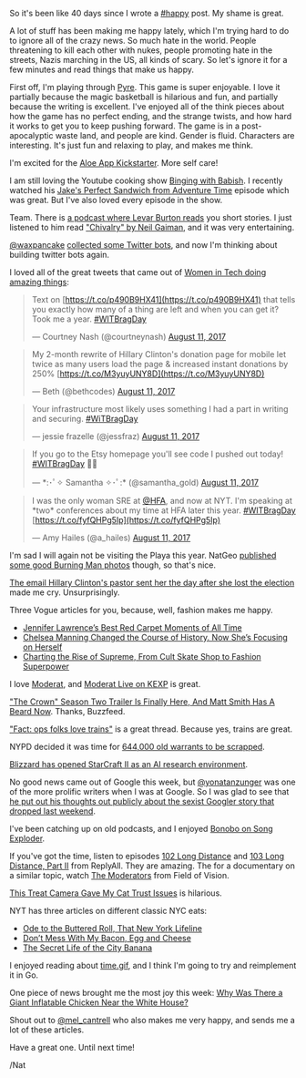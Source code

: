 So it's been like 40 days since I wrote a [#happy](/tag/happy) post. My shame is great.

A lot of stuff has been making me happy lately, which I'm trying hard to do to ignore all of the crazy news. So much hate in the world. People threatening to kill each other with nukes, people promoting hate in the streets, Nazis marching in the US, all kinds of scary. So let's ignore it for a few minutes and read things that make us happy.

First off, I'm playing through [Pyre](https://en.wikipedia.org/wiki/Pyre_(video_game)). This game is super enjoyable. I love it partially because the magic basketball is hilarious and fun, and partially because the writing is excellent. I've enjoyed all of the think pieces about how the game has no perfect ending, and the strange twists, and how hard it works to get you to keep pushing forward. The game is in a post-apocalyptic waste land, and people are kind. Gender is fluid. Characters are interesting. It's just fun and relaxing to play, and makes me think.

I'm excited for the [Aloe App Kickstarter](https://www.kickstarter.com/projects/aloe/aloe-app-gentle-self-care-reminders-from-yourself). More self care!

I am still loving the Youtube cooking show [Binging with Babish](https://www.bingingwithbabish.com/). I recently watched his [Jake's Perfect Sandwich from Adventure Time](https://www.youtube.com/watch?v=HsxBw6ls7Z0&feature=youtu.be) episode which was great. But I've also loved every episode in the show.

Team. There is [a podcast where Levar Burton reads](http://www.levarburtonpodcast.com/) you short stories. I just listened to him read ["Chivalry" by Neil Gaiman](http://pca.st/Mx0G), and it was very entertaining.

[@waxpancake](https://twitter.com/waxpancake) [collected some Twitter bots](https://twitter.com/waxpancake/status/896056358872559616), and now I'm thinking about building twitter bots again.

I loved all of the great tweets that came out of [Women in Tech doing amazing things](https://twitter.com/hashtag/WITBragDay):

> Text on [https://t.co/p490B9HX41](https://t.co/p490B9HX41) that tells you exactly how many of a thing are left and when you can get it? Took me a year. [#WITBragDay](https://twitter.com/hashtag/WITBragDay?src=hash)
> 
> — Courtney Nash (@courtneynash) [August 11, 2017](https://twitter.com/courtneynash/status/896142146834530304)

> My 2-month rewrite of Hillary Clinton's donation page for mobile let twice as many users load the page & increased instant donations by 250% [https://t.co/M3yuyUNY8D](https://t.co/M3yuyUNY8D)
> 
> — Beth (@bethcodes) [August 11, 2017](https://twitter.com/bethcodes/status/896083940619853824)

> Your infrastructure most likely uses something I had a part in writing and securing. [#WiTBragDay](https://twitter.com/hashtag/WiTBragDay?src=hash)
> 
> — jessie frazelle (@jessfraz) [August 11, 2017](https://twitter.com/jessfraz/status/896105924460396544)

> If you go to the Etsy homepage you'll see code I pushed out today! [#WITBragDay](https://twitter.com/hashtag/WITBragDay?src=hash) 🎉🎉
> 
> — \*:･ﾟ✧ Samantha ✧･ﾟ:\* (@samantha\_gold) [August 11, 2017](https://twitter.com/samantha_gold/status/896109868465008643)

> I was the only woman SRE at [@HFA](https://twitter.com/HFA), and now at NYT. I'm speaking at \*two\* conferences about my time at HFA later this year. [#WITBragDay](https://twitter.com/hashtag/WITBragDay?src=hash) [https://t.co/fyfQHPg5Ip](https://t.co/fyfQHPg5Ip)
> 
> — Amy Hailes (@a\_hailes) [August 11, 2017](https://twitter.com/a_hailes/status/896076005638512640)

I'm sad I will again not be visiting the Playa this year. NatGeo [published some good Burning Man photos](http://www.nationalgeographic.com/travel/destinations/north-america/united-states/nevada/burning-man-nevada-art-festival/) though, so that's nice.

[The email Hillary Clinton's pastor sent her the day after she lost the election](http://www.cnn.com/2017/08/10/politics/clinton-pastor-email/index.html?sr=twCNNp081017clinton-pastor-email0310PMStory&CNNPolitics=Tw) made me cry. Unsurprisingly.

Three Vogue articles for you, because, well, fashion makes me happy.

*   [Jennifer Lawrence’s Best Red Carpet Moments of All Time](http://www.vogue.com/article/jennifer-lawrence-best-red-carpet-moments?mbid=social_twitter)
*   [Chelsea Manning Changed the Course of History. Now She’s Focusing on Herself](http://www.vogue.com/article/chelsea-manning-vogue-interview-september-issue-2017?zr_manning)
*   [Charting the Rise of Supreme, From Cult Skate Shop to Fashion Superpower](http://www.vogue.com/article/history-of-supreme-skate-clothing-brand)

I love [Moderat](https://en.wikipedia.org/wiki/Moderat), and [Moderat Live on KEXP](https://www.youtube.com/watch?v=HVkVq_qs7FM&feature=youtu.be) is great.

["The Crown" Season Two Trailer Is Finally Here, And Matt Smith Has A Beard Now](https://www.buzzfeed.com/scottybryan/the-crown-season-two-trailer-is-finall#.hxD9RRmr1). Thanks, Buzzfeed.

["Fact: ops folks love trains"](https://twitter.com/alicegoldfuss/status/895477298190622720) is a great thread. Because yes, trains are great.

NYPD decided it was time for [644,000 old warrants to be scrapped](https://nyti.ms/2vkGtRV).

[Blizzard has opened StarCraft II as an AI research environment](https://deepmind.com/blog/deepmind-and-blizzard-open-starcraft-ii-ai-research-environment/).

No good news came out of Google this week, but [@yonatanzunger](https://twitter.com/yonatanzunger) was one of the more prolific writers when I was at Google. So I was glad to see that [he put out his thoughts out publicly about the sexist Googler story that dropped last weekend](https://medium.com/@yonatanzunger/so-about-this-googlers-manifesto-1e3773ed1788?source=ifttt--------------1).

I've been catching up on old podcasts, and I enjoyed [Bonobo on Song Exploder](http://pca.st/2K03).

If you've got the time, listen to episodes [102 Long Distance](https://gimletmedia.com/episode/long-distance/) and [103 Long Distance, Part II](https://gimletmedia.com/episode/103-long-distance-part-ii/) from ReplyAll. They are amazing. The for a documentary on a similar topic, watch [The Moderators](https://fieldofvision.org/the-moderators) from Field of Vision.

[This Treat Camera Gave My Cat Trust Issues](https://gizmodo.com/this-treat-camera-gave-my-cat-trust-issues-1797443233) is hilarious.

NYT has three articles on different classic NYC eats:

*   [Ode to the Buttered Roll, That New York Lifeline](https://nyti.ms/2ugnMuA)
*   [Don’t Mess With My Bacon, Egg and Cheese](https://nyti.ms/1IXzIDg)
*   [The Secret Life of the City Banana](https://nyti.ms/2htSFL1)

I enjoyed reading about [time.gif](https://hookrace.net/blog/time.gif/), and I think I'm going to try and reimplement it in Go.

One piece of news brought me the most joy this week: [Why Was There a Giant Inflatable Chicken Near the White House?](https://www.nytimes.com/2017/08/10/us/politics/trump-giant-inflatable-chicken.html)

Shout out to [@mel\_cantrell](https://twitter.com/mel_cantrell) who also makes me very happy, and sends me a lot of these articles.

Have a great one. Until next time!

/Nat